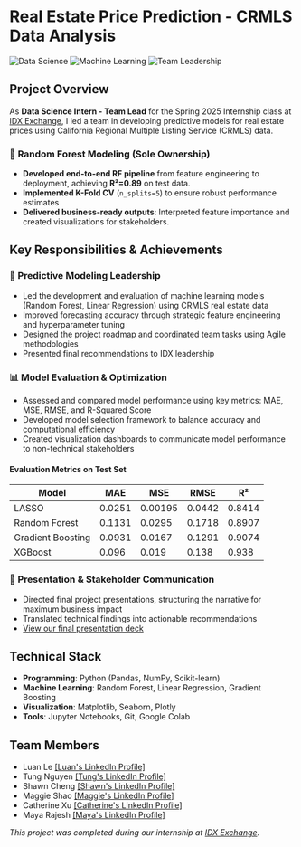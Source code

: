 
# Real Estate Price Prediction - CRMLS Data Analysis

![Data Science](https://img.shields.io/badge/-Data%20Science-blueviolet)
![Machine Learning](https://img.shields.io/badge/-Machine%20Learning-orange)
![Team Leadership](https://img.shields.io/badge/-Leadership-success)

## Project Overview
As **Data Science Intern - Team Lead** for the Spring 2025 Internship class at [IDX Exchange](https://www.linkedin.com/company/idxexchange/posts/?feedView=all), I led a team in developing predictive models for real estate prices using California Regional Multiple Listing Service (CRMLS) data.

### 🚀 **Random Forest Modeling (Sole Ownership)**
- **Developed end-to-end RF pipeline** from feature engineering to deployment, achieving **R²=0.89** on test data.  
- **Implemented K-Fold CV** (`n_splits=5`) to ensure robust performance estimates
- **Delivered business-ready outputs**: Interpreted feature importance and created visualizations for stakeholders.

## Key Responsibilities & Achievements

### 🎯 Predictive Modeling Leadership
- Led the development and evaluation of machine learning models (Random Forest, Linear Regression) using CRMLS real estate data
- Improved forecasting accuracy through strategic feature engineering and hyperparameter tuning
- Designed the project roadmap and coordinated team tasks using Agile methodologies
- Presented final recommendations to IDX leadership

### 📊 Model Evaluation & Optimization
- Assessed and compared model performance using key metrics: MAE, MSE, RMSE, and R-Squared Score
- Developed model selection framework to balance accuracy and computational efficiency
- Created visualization dashboards to communicate model performance to non-technical stakeholders

#### Evaluation Metrics on Test Set

| Model             | MAE    | MSE     | RMSE   | R²     |
|-------------------|--------|---------|--------|--------|
| LASSO            | 0.0251 | 0.00195 | 0.0442 | 0.8414 |
| Random Forest    | 0.1131 | 0.0295  | 0.1718 | 0.8907 |
| Gradient Boosting| 0.0931 | 0.0167  | 0.1291 | 0.9074 |
| XGBoost          | 0.096  | 0.019   | 0.138  | 0.938  |

### 🚀 Presentation & Stakeholder Communication
- Directed final project presentations, structuring the narrative for maximum business impact
- Translated technical findings into actionable recommendations
- [View our final presentation deck](https://drive.google.com/drive/folders/1uEO0uWCphD3X-rcpbhXPjuq4SQT2PqDG)

## Technical Stack
- **Programming**: Python (Pandas, NumPy, Scikit-learn)
- **Machine Learning**: Random Forest, Linear Regression, Gradient Boosting
- **Visualization**: Matplotlib, Seaborn, Plotly
- **Tools**: Jupyter Notebooks, Git, Google Colab

## Team Members
- Luan Le [[Luan's LinkedIn Profile]](https://www.linkedin.com/in/luan-le-6182a5279/)
- Tung Nguyen [[Tung's LinkedIn Profile]](https://www.linkedin.com/in/tungnguyn/)
- Shawn Cheng [[Shawn's LinkedIn Profile]](https://www.linkedin.com/in/shawn-j-cheng/)
- Maggie Shao [[Maggie's LinkedIn Profile]](https://www.linkedin.com/in/maggie-shao-7079302b0/)
- Catherine Xu [[Catherine's LinkedIn Profile]](https://www.linkedin.com/in/ccxu/)
- Maya Rajesh [[Maya's LinkedIn Profile]](https://www.linkedin.com/in/maya-rajesh-77a5b22a2/)

*This project was completed during our internship at [IDX Exchange](https://www.linkedin.com/company/idxexchange/posts/?feedView=all).*

